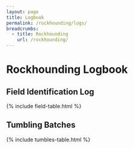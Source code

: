 ```yaml
---
layout: page
title: Logbook
permalink: /rockhounding/logs/
breadcrumbs:
  - title: Rockhounding
    url: /rockhounding/
---
```


<h1>Rockhounding Logbook</h1>

<div class="logs-grid">
  <section>
    <h2>Field Identification Log</h2>
    {% include field-table.html %}
  </section>

  <section>
    <h2>Tumbling Batches</h2>
    {% include tumbles-table.html %}
  </section>
</div>

